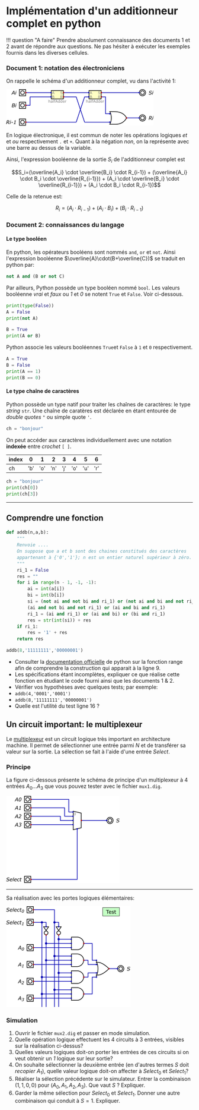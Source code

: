 Implémentation d'un additionneur complet en python
===========================================

!!! question "A faire"
    Prendre absolument connaissance des documents 1 et 2 avant de répondre aux questions. Ne pas hésiter à exécuter les 
    exemples fournis dans les diverses cellules.

### Document 1: notation des électroniciens

On rappelle le schéma d'un additionneur complet, vu dans l'activité 1:  

![fullAdder](img/fullAdder.png)

En logique électronique, il est commun de noter les opérations logiques *et* et *ou* respectivement `.` et `+`. Quant à la négation *non*, on la représente avec une barre au dessus de la variable.  

Ainsi, l'expression booléenne de la sortie $S_i$ de l'additionneur complet est  

$$S_i=(\overline{A_i} \cdot \overline{B_i} \cdot R_{i-1}) + (\overline{A_i} \cdot B_i \cdot \overline{R_{i-1}}) + (A_i \cdot \overline{B_i} \cdot \overline{R_{i-1}}) + (A_i \cdot B_i \cdot R_{i-1})$$

Celle de la retenue est:  

$$R_i=(A_i \cdot R_{i-1}) + (A_i \cdot B_i) + (B_i \cdot R_{i-1})$$ 

### Document 2: connaissances du langage
#### Le type booléen
En python, les opérateurs booléens sont nommés `and`, `or` et `not`. Ainsi l'expression booléenne $\overline{A}\cdot(B+\overline{C})$ se traduit en python par:  

```python
not A and (B or not C)
```
Par ailleurs, Python possède un type booléen nommé `bool`. Les valeurs booléenne *vrai* et *faux* ou *1* et *0* se notent `True` et `False`. Voir ci-dessous.


```python
print(type(False))
A = False
print(not A)
```


```python
B = True
print(A or B)
```

Python associe les valeurs booléennes `True`et `False` à `1` et `0` respectivement.


```python
A = True
B = False
print(A == 1)
print(B == 0)
```

#### Le type chaîne de caractères

Python possède un type natif pour traiter les chaînes de caractères: le type *string* `str`. Une chaîne de caratères est déclarée en étant entourée de *double quotes* `"` ou simple quote `'`.  

```python
ch = "bonjour"
```

On peut accéder aux caractères individuellement avec une notation **indexée** entre *crochet* `[ ]`.

| index 	| 0   	| 1   	| 2   	| 3   	| 4   	| 5   	| 6   	|
|-------	|-----	|-----	|-----	|-----	|-----	|-----	|-----	|
| ch    	| 'b' 	| 'o' 	| 'n' 	| 'j' 	| 'o' 	| 'u' 	| 'r' 	|



```python
ch = "bonjour"
print(ch[0])
print(ch[3])
```

---

## Comprendre une fonction


```python
def addb(n,a,b):
    """
    Renvoie ....
    On suppose que a et b sont des chaines constitués des caractères 
    appartenant à {'0','1'}; n est un entier naturel supérieur à zéro.
    """
    ri_1 = False
    res = ""
    for i in range(n - 1, -1, -1):
        ai = int(a[i])
        bi = int(b[i])
        si = (not ai and not bi and ri_1) or (not ai and bi and not ri_1) or \
        (ai and not bi and not ri_1) or (ai and bi and ri_1)
        ri_1 = (ai and ri_1) or (ai and bi) or (bi and ri_1)
        res = str(int(si)) + res
    if ri_1:
        res = '1' + res
    return res
```


```python
addb(8,'11111111','00000001')
```

*  Consulter la [documentation officielle](https://docs.python.org/fr/3/library/stdtypes.html?highlight=range#range) de python sur la fonction range afin de comprendre la construction qui apparait à la ligne 9.
*  Les spécifications étant incomplètes, expliquer ce que réalise cette fonction en étudiant le code fourni ainsi que les documents 1 & 2.
*  Vérifier vos hypothèses avec quelques tests; par exemple:
  *    `addb(4,'0001','0001')` 
  *  `addb(8,'11111111','00000001')` 
*  Quelle est l'utilité du test ligne 16 ?

## Un circuit important: le multiplexeur

Le [multiplexeur](https://fr.wikipedia.org/wiki/Multiplexeur) est un circuit logique très important en architecture machine. Il permet de sélectionner une entrée parmi $N$ et de transférer sa valeur sur la sortie. La sélection se fait à l'aide d'une entrée *Select*.

### Principe
La figure ci-dessous présente le schéma de principe d'un multiplexeur à 4 entrées $A_0 ... A_3$ que vous pouvez tester avec le fichier `mux1.dig`. 

![mux1](img/mux1.png) 

---

Sa réalisation avec les portes logiques élémentaires:

![mux2](img/mux2.png)

### Simulation

1. Ouvrir le fichier `mux2.dig` et passer en mode simulation.
2. Quelle opération logique effectuent les 4 circuits à 3 entrées, visibles sur la réalisation ci-dessus?
3. Quelles valeurs logiques doit-on porter les entrées de ces circuits si on veut obtenir un *1* logique sur leur sortie?
4. On souhaite sélectionner la deuxième entrée (en d'autres termes $S$ doit *recopier* $A_1$), quelle valeur logique doit-on affecter à $Select_0$ et $Select_1$?
5. Réaliser la sélection précédente sur le simulateur. Entrer la combinaison $(1,1,0,0)$ pour $(A_0,A_1,A_2,A_3)$. Que vaut $S$ ? Expliquer.
6. Garder la même sélection pour $Select_0$ et $Select_1$. Donner une autre combinaison qui conduit à $S=1$. Expliquer.


```python

```
